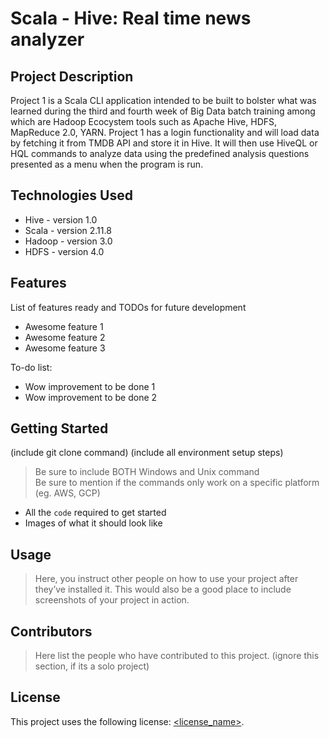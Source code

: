 # Scala - Hive: Real time news analyzer

## Project Description

Project 1 is a Scala CLI application intended to be built to bolster what was learned during the third and fourth week of Big Data batch training among which are Hadoop Ecocystem tools such as Apache Hive, HDFS, MapReduce 2.0, YARN.
Project 1 has a login functionality and will load data by fetching it from TMDB API and store it in Hive. It will then use HiveQL or HQL commands to analyze data using the predefined analysis questions presented as a menu when the program is run.

## Technologies Used

* Hive - version 1.0
* Scala - version 2.11.8
* Hadoop - version 3.0
* HDFS - version 4.0

## Features

List of features ready and TODOs for future development
* Awesome feature 1
* Awesome feature 2
* Awesome feature 3

To-do list:
* Wow improvement to be done 1
* Wow improvement to be done 2

## Getting Started
   
(include git clone command)
(include all environment setup steps)

> Be sure to include BOTH Windows and Unix command  
> Be sure to mention if the commands only work on a specific platform (eg. AWS, GCP)

- All the `code` required to get started
- Images of what it should look like

## Usage

> Here, you instruct other people on how to use your project after they’ve installed it. This would also be a good place to include screenshots of your project in action.

## Contributors

> Here list the people who have contributed to this project. (ignore this section, if its a solo project)

## License

This project uses the following license: [<license_name>](<link>).
